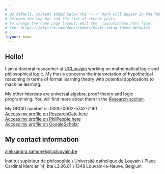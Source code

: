 ```yaml
---
#
# By default, content added below the "---" mark will appear in the home page
# between the top bar and the list of recent posts.
# To change the home page layout, edit the _layouts/home.html file.
# See: https://jekyllrb.com/docs/themes/#overriding-theme-defaults
#
layout: home
---
```



<h2>Hello!</h2>

I am a doctoral researcher at [UCLouvain](https://uclouvain.be/fr/index.html) working on mathematical logic and philosophical logic. My thesis concerns the interpretation of hypothetical reasoning in terms of formal learning theory with potential applications to machine learning.


My other interests are universal algebra, proof theory and logic programming. You will find more about them in the [Research section](https://asamonek.github.io/research/).


My ORCID number is: 0000-0002-5742-7190  
[Access my profile on ResearchGate here](https://www.researchgate.net/profile/Aleksandra_Samonek)  
[Access my profile on PhilPeople here](https://philpeople.org/profiles/aleksandra-samonek)  
[Access my profile on GoogleScholar](https://scholar.google.be/citations?user=SVj1JLIAAAAJ&hl=pl)



## My contact information

aleksandra.samonek@uclouvain.be



Institut supérieur de philosophie \\
Université catholique de Louvain \\
Place Cardinal Mercier 14, bte L3.06.01 \\
1348 Louvain-la-Neuve, Belgium
